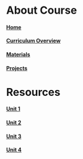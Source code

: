 # About Course

#### [Home](https://github.com/SEI-14-Wiki/wiki)

#### [Curriculum Overview](https://github.com/SEI-14-Wiki/wiki/Curriculum-Overview)

#### [Materials](https://github.com/SEI-14-Wiki/wiki/Materials)

#### [Projects](https://github.com/SEI-14-Wiki/wiki/Projects)

# Resources

#### [Unit 1](https://github.com/SEI-14-Wiki/wiki/Unit-1-Resources)

#### [Unit 2](https://github.com/SEI-14-Wiki/wiki/Unit-2-Resources)

#### [Unit 3](https://github.com/SEI-14-Wiki/wiki/Unit-3-Resources)

#### [Unit 4](https://github.com/SEI-14-Wiki/wiki/Unit-4-Resources)
